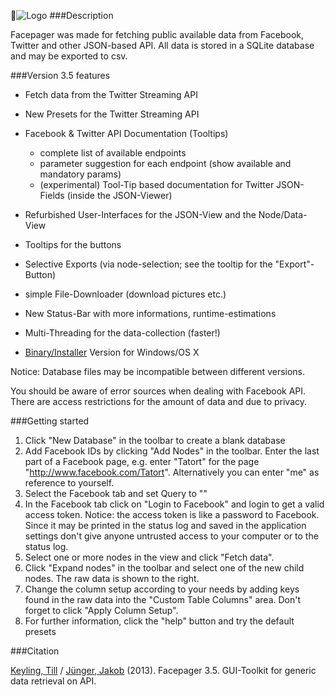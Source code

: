 ![Logo](https://raw.github.com/strohne/Facepager/master/icons/icon_facepager.png)
###Description

Facepager was made for fetching public available data from Facebook, Twitter and other JSON-based API. 
All data is stored in a SQLite database and may be exported to csv. 

###Version 3.5 features

- Fetch data from the Twitter Streaming API
- New Presets for the Twitter Streaming API
- Facebook & Twitter API Documentation (Tooltips)
    - complete list of available endpoints
    - parameter suggestion for each endpoint (show available and mandatory params)
    - (experimental) Tool-Tip based documentation for Twitter JSON-Fields (inside the JSON-Viewer)
- Refurbished User-Interfaces for the JSON-View and the Node/Data-View
- Tooltips for the buttons
- Selective Exports (via node-selection; see the tooltip for the "Export"-Button)
- simple File-Downloader (download pictures etc.)
- New Status-Bar with more informations, runtime-estimations
- Multi-Threading for the data-collection (faster!)

- [Binary/Installer](http://www.ls1.ifkw.uni-muenchen.de/personen/wiss_ma/keyling_till/software.html) Version for Windows/OS X

    
Notice: Database files may be incompatible between different versions.
                                                      
You should be aware of error sources when dealing with Facebook API. There are access restrictions for the amount of data and due to privacy. 

###Getting started

1. Click "New Database" in the toolbar to create a blank database
2. Add Facebook IDs by clicking "Add Nodes" in the toolbar. Enter the last part of a Facebook page, e.g. enter "Tatort" for the page "http://www.facebook.com/Tatort". Alternatively you can enter "me" as reference to yourself.
3. Select the Facebook tab and set Query to "<self>"
4. In the Facebook tab click on "Login to Facebook" and login to get a valid access token. Notice: the access token is like a password to Facebook. Since it may be printed in the status log and saved in the application settings don't give anyone untrusted access to your computer or to the status log.
5. Select one or more nodes in the view and click "Fetch data".
6. Click "Expand nodes" in the toolbar and select one of the new child nodes. The raw data is shown to the right.
7. Change the column setup according to your needs by adding keys found in the raw data into the "Custom Table Columns" area. Don't forget to click "Apply Column Setup".
8. For further information, click the "help" button and try the default presets


###Citation

[Keyling, Till](http://www.ls1.ifkw.uni-muenchen.de/personen/wiss_ma/keyling_till/index.html) / [Jünger, Jakob](http://www.phil.uni-greifswald.de/sozial/ipk/mitarbeitende/lehrstuhl-fuer-kommunikationswissenschaft/jakob-juenger.html) (2013). Facepager 3.5. GUI-Toolkit for generic data retrieval on API.
